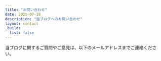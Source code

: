 ```yaml
---
title: "お問い合わせ"
date: 2025-07-18
description: "当ブログへのお問い合わせ"
layout: contact
_build:
  list: false
---
```


当ブログに関するご質問やご意見は、以下のメールアドレスまでご連絡ください。
